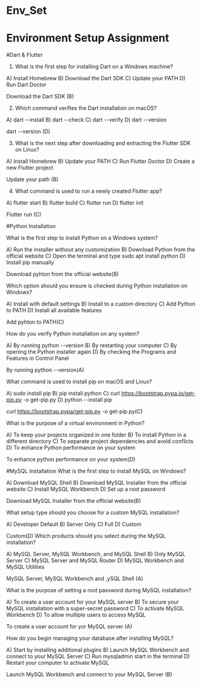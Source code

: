 # Env_Set

# Environment Setup Assignment

#Dart & Flutter

1. What is the first step for installing Dart on a Windows machine?

A) Install Homebrew
B) Download the Dart SDK
C) Update your PATH
D) Run Dart Doctor

Download the Dart SDK (B)


2. Which command verifies the Dart installation on macOS?

A) dart --install
B) dart --check
C) dart --verify
D) dart --version

dart --version (D)

3. What is the next step after downloading and extracting the Flutter SDK on Linux?

A) Install Homebrew
B) Update your PATH
C) Run Flutter Doctor
D) Create a new Flutter project

Update your path (B)

4. What command is used to run a newly created Flutter app?

A) flutter start
B) flutter build
C) flutter run
D) flutter init

Flutter run (C)

#Python Installation

What is the first step to install Python on a Windows system?

A) Run the installer without any customization
B) Download Python from the official website
C) Open the terminal and type sudo apt install python
D) Install pip manually

Download pyhton from the official website(B)

Which option should you ensure is checked during Python installation on Windows?

A) Install with default settings
B) Install to a custom directory
C) Add Python to PATH
D) Install all available features

Add pyhton to PATH(C)

How do you verify Python installation on any system?

A) By running python --version
B) By restarting your computer
C) By opening the Python installer again
D) By checking the Programs and Features in Control Panel

By running python --version(A)

What command is used to install pip on macOS and Linux?

A) sudo install pip
B) pip install python
C) curl https://bootstrap.pypa.io/get-pip.py -o get-pip.py
D) python --install pip

curl https://bootstrap.pypa/get-pip.py -o get-pip.py(C)

What is the purpose of a virtual environment in Python?

A) To keep your projects organized in one folder
B) To install Python in a different directory
C) To separate project dependencies and avoid conflicts
D) To enhance Python performance on your system

To enhance python performance on your system(D)

#MySQL Installation
What is the first step to install MySQL on Windows?

A) Download MySQL Shell
B) Download MySQL Installer from the official website
C) Install MySQL Workbench
D) Set up a root password

Download MySQL Installer from the official website(B)

What setup type should you choose for a custom MySQL installation?

A) Developer Default
B) Server Only
C) Full
D) Custom

Custom(D)
Which products should you select during the MySQL installation?

A) MySQL Server, MySQL Workbench, and MySQL Shell
B) Only MySQL Server
C) MySQL Server and MySQL Router
D) MySQL Workbench and MySQL Utilities

MySQL Server, MySQL Workbench and ,ySQL Shell (A)

What is the purpose of setting a root password during MySQL installation?

A) To create a user account for your MySQL server
B) To secure your MySQL installation with a super-secret password
C) To activate MySQL Workbench
D) To allow multiple users to access MySQL

To create a user account for yor MySQL server (A)

How do you begin managing your database after installing MySQL?

A) Start by installing additional plugins
B) Launch MySQL Workbench and connect to your MySQL Server
C) Run mysqladmin start in the terminal
D) Restart your computer to activate MySQL

Launch MySQL Workbench and connect to your MySQL Server (B)




